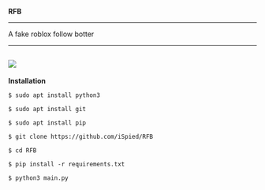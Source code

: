 **RFB**

------------

A fake roblox follow botter

------------
[![](https://cdn.discordapp.com/attachments/976593610646634496/987930022159482941/unknown.png)](https://cdn.discordapp.com/attachments/976593610646634496/987930022159482941/unknown.png)
------------




**Installation**
```shell
$ sudo apt install python3
```
```shell
$ sudo apt install git
```
```shell
$ sudo apt install pip
```
```shell 
$ git clone https://github.com/iSpied/RFB
```
```shell
$ cd RFB
```
```shell
$ pip install -r requirements.txt
```
```shell
$ python3 main.py
```
